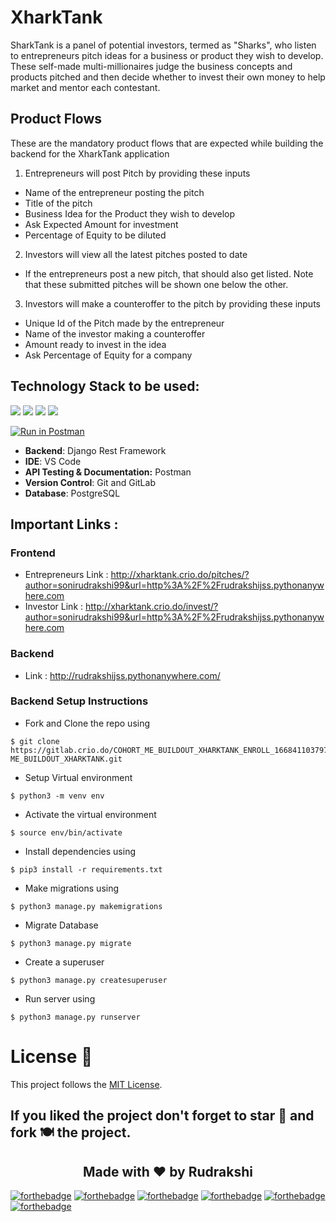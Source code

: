 # XharkTank

SharkTank is a panel of potential investors, termed as "Sharks", who listen to entrepreneurs pitch ideas for a business or product they wish to develop. These self-made multi-millionaires judge the business concepts and products pitched and then decide whether to invest their own money to help market and mentor each contestant.

## Product Flows

These are the mandatory product flows that are expected while building the backend for the XharkTank application

1. Entrepreneurs will post Pitch by providing these inputs

- Name of the entrepreneur posting the pitch
- Title of the pitch
- Business Idea for the Product they wish to develop
- Ask Expected Amount for investment
- Percentage of Equity to be diluted

2. Investors will view all the latest pitches posted to date

- If the entrepreneurs post a new pitch, that should also get listed. Note that these submitted pitches will be shown one below the other.

3. Investors will make a counteroffer to the pitch by providing these inputs

- Unique Id of the Pitch made by the entrepreneur
- Name of the investor making a counteroffer
- Amount ready to invest in the idea
- Ask Percentage of Equity for a company

## Technology Stack to be used:

<img src="https://img.shields.io/badge/python%20-%2314354C.svg?&style=for-the-badge&logo=python&logoColor=white"/> <img src="https://img.shields.io/badge/django%20-%23092E20.svg?&style=for-the-badge&logo=django&logoColor=white"/> <img src="https://img.shields.io/badge/markdown-%23000000.svg?&style=for-the-badge&logo=markdown&logoColor=white"/> <img src="https://img.shields.io/badge/postgres-0B96B2?style=for-the-badge&logo=postgresql&logoColor=white"/>

[![Run in Postman](https://run.pstmn.io/button.svg)](https://documenter.getpostman.com/view/14143990/2s8Yt1rUoy)

- **Backend**: Django Rest Framework
- **IDE**: VS Code
- **API Testing & Documentation:** Postman
- **Version Control**: Git and GitLab
- **Database**: PostgreSQL

## Important Links :

### Frontend
* Entrepreneurs Link : http://xharktank.crio.do/pitches/?author=sonirudrakshi99&url=http%3A%2F%2Frudrakshijss.pythonanywhere.com
* Investor Link : http://xharktank.crio.do/invest/?author=sonirudrakshi99&url=http%3A%2F%2Frudrakshijss.pythonanywhere.com

### Backend
* Link : http://rudrakshijss.pythonanywhere.com/

### Backend Setup Instructions

- Fork and Clone the repo using

```
$ git clone https://gitlab.crio.do/COHORT_ME_BUILDOUT_XHARKTANK_ENROLL_1668411037975/sonirudrakshi99-ME_BUILDOUT_XHARKTANK.git
```

- Setup Virtual environment

```
$ python3 -m venv env
```

- Activate the virtual environment

```
$ source env/bin/activate
```

- Install dependencies using

```
$ pip3 install -r requirements.txt
```

- Make migrations using

```
$ python3 manage.py makemigrations
```

- Migrate Database

```
$ python3 manage.py migrate
```

- Create a superuser

```
$ python3 manage.py createsuperuser
```

- Run server using

```
$ python3 manage.py runserver
```
# License :memo:

This project follows the [MIT License](https://choosealicense.com/licenses/mit/).

## If you liked the project don't forget to star 🌟 and fork 🍽 the project.

<h2 align="center">Made with ❤ by Rudrakshi</h2>

[![forthebadge](https://forthebadge.com/images/badges/uses-html.svg)](https://forthebadge.com)
[![forthebadge](https://forthebadge.com/images/badges/uses-css.svg)](https://forthebadge.com)
[![forthebadge](https://forthebadge.com/images/badges/made-with-javascript.svg)](https://forthebadge.com)
[![forthebadge](https://forthebadge.com/images/badges/made-with-python.svg)](https://forthebadge.com)
[![forthebadge](https://forthebadge.com/images/badges/uses-git.svg)](https://forthebadge.com)
[![forthebadge](https://forthebadge.com/images/badges/built-with-love.svg)](https://forthebadge.com)
